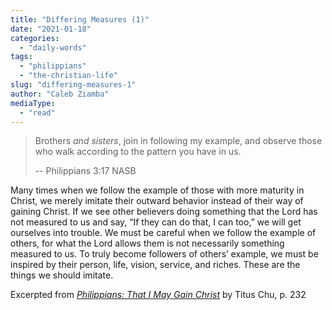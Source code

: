 ```yaml
---
title: "Differing Measures (1)"
date: "2021-01-18"
categories: 
  - "daily-words"
tags: 
  - "philippians"
  - "the-christian-life"
slug: "differing-measures-1"
author: "Caleb Ziamba"
mediaType: 
  - "read"
---
```


> Brothers _and sisters_, join in following my example, and observe those who walk according to the pattern you have in us.
> 
> \-- Philippians 3:17 NASB

Many times when we follow the example of those with more maturity in Christ, we merely imitate their outward behavior instead of their way of gaining Christ. If we see other believers doing something that the Lord has not measured to us and say, “If they can do that, I can too,” we will get ourselves into trouble. We must be careful when we follow the example of others, for what the Lord allows them is not necessarily something measured to us. To truly become followers of others’ example, we must be inspired by their person, life, vision, service, and riches. These are the things we should imitate.

Excerpted from _[Philippians: That I May Gain Christ](https://www.asweetsavor.org/book-philippians/)_ by Titus Chu, p. 232
